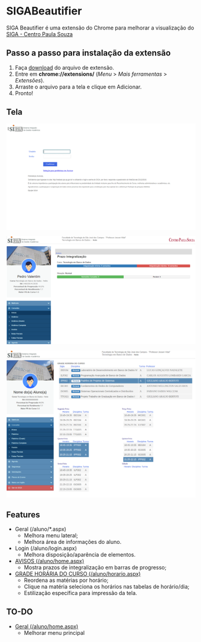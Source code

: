 # SIGABeautifier
SIGA Beautifier é uma extensão do Chrome para melhorar a visualização do [SIGA - Centro Paula Souza](https://siga.cps.sp.gov.br/aluno/login.aspx)
## Passo a passo para instalação da extensão

1. Faça [download](https://goo.gl/Akprso) do arquivo de extensão.
2. Entre em **chrome://extensions/** (*Menu* > *Mais ferramentas* > *Extensões*).
3. Arraste o arquivo para a tela e clique em Adicionar.
4. Pronto!

## Tela

![Tela de Login](https://github.com/pedro-valentim/SIGABeautifier/blob/master/example/login.gif "LOGIN")

![Tela de Avisos (Inicial)](https://github.com/pedro-valentim/SIGABeautifier/blob/master/example/example-home.png "AVISOS")

![Tela de Horários](https://github.com/pedro-valentim/SIGABeautifier/blob/master/example/example-horario.png "GRADE HORÁRIA DO CURSO")

## Features
- Geral (/aluno/*.aspx)
    * Melhora menu lateral;
    * Melhora área de informações do aluno.
- Login (/aluno/login.aspx)
    * Melhora disposição/aparência de elementos.
- [AVISOS (/aluno/home.aspx)](https://siga.cps.sp.gov.br/aluno/home.aspx)
    * Mostra prazos de integralização em barras de progresso;
- [GRADE HORÁRIA DO CURSO (/aluno/horario.aspx)](https://siga.cps.sp.gov.br/aluno/horario.aspx)
    * Reordena as matérias por horário;
    * Clique na matéria seleciona os horários nas tabelas de horário/dia;
    * Estilização específica para impressão da tela.

## TO-DO
- [Geral (/aluno/home.aspx)](https://siga.cps.sp.gov.br/aluno/home.aspx)
    *  Melhorar menu principal

